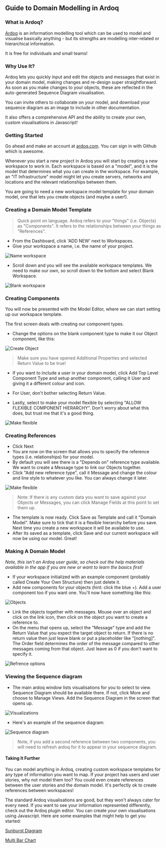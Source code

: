 Guide to Domain Modelling in Ardoq
-----

### What is Ardoq?

[Ardoq](https://ardoq.com/) is an information modelling tool which can be used to model and visualise basically anything - but its strengths are modelling inter-related or hierarchical information.

It is free for individuals and small teams!

### Why Use It?

Ardoq lets you quickly input and edit the objects and messages that exist in your domain model, making changes and re-design super straightforward. As soon as you make changes to your objects, these are reflected in the auto-generated Sequence Diagram visualisation.

You can invite others to collaborate on your model, and download your sequence diagram as an image to include in other documentation.

It also offers a comprehensive API and the ability to create your own, custom visualisations in Javascript!

### Getting Started

Go ahead and make an account at [ardoq.com](https://ardoq.com/). You can sign in with Github which is awesome.

Whenever you start a new project in Ardoq you will start by creating a new workspace to work in. Each workspace is based on a "model", and it is the model that determines what you can create in the workspace. For example, an "IT Infrastructure" model might let you create servers, networks and locations and the relevant relationships between them.

You are going to need a new workspace model template for your domain model, one that lets you create objects (and maybe a user!).

### Creating a Domain Model Template

> Quick point on language. Ardoq refers to your "things" (i.e. Objects) as "Components". It refers to the relationships between your things as "References".

- From the Dashboard, click 'ADD NEW' next to Workspaces.
- Give your workspace a name, i.e. the name of your project.

![Name workspace](https://github.com/rkclark/ardoq-domain-modelling/blob/master/img/name_workspace.png)

- Scroll down and you will see the available workspace templates. We need to make our own, so scroll down to the bottom and select Blank Workspace.

![Blank workspace](https://github.com/rkclark/ardoq-domain-modelling/blob/master/img/blank_workspace2.png)

### Creating Components

You will now be presented with the Model Editor, where we can start setting up our workspace template.

The first screen deals with creating our component types.

- Change the options on the blank component type to make it our Object component, like this:

![Create Object](https://github.com/rkclark/ardoq-domain-modelling/blob/master/img/create_object.png)

> Make sure you have opened Additional Properties and selected Return Value to be true!

- If you want to include a user in your domain model, click Add Top Level Component Type and setup another component, calling it User and giving it a different colour and icon.
- For User, don't bother selecting Return Value.

- Lastly, select to make your model flexible by selecting "ALLOW FLEXIBLE COMPONENT HIERARCHY". Don't worry about what this does, but trust me that it's a good thing.

![Make flexible](https://github.com/rkclark/ardoq-domain-modelling/blob/master/img/make_flexible.png)

### Creating References

- Click Next
- You are now on the screen that allows you to specify the reference types (i.e. relationships) for your model.
- By default you will see there is a "Depends on" reference type available. We want to create a Message type to link our Objects together.
- Click "Add new reference type", call it Message and change the colour and line style to whatever you like. You can always change it later.

![Make flexible](https://github.com/rkclark/ardoq-domain-modelling/blob/master/img/create_message.png)

> Note: If there is any custom data you want to save against your Objects or Messages, you can click Manage Fields at this point to set them up.

- The template is now ready. Click Save as Template and call it "Domain Model". Make sure to tick that it is a flexible hierarchy before you save. Next time you create a new workspace it will be available to use.
- After its saved as a template, click Save and our current workspace will now be using our model. Great!

### Making A Domain Model

*Note, this isn't an Ardoq user guide, so check out the help materials available in the app if you are new or want to learn the basics first!*

- If your workspace initialized with an example component (probably called Create Your Own Structure) then just delete it.
- Add new components for your objects (hint: click the blue +). Add a user component too if you want one. You'll now have something like this:

![Objects](https://github.com/rkclark/ardoq-domain-modelling/blob/master/img/objects.png)

- Link the objects together with messages. Mouse over an object and click on the link icon, then click on the object you want to create a reference to.
- On the menu that opens up, select the "Message" type and add the Return Value that you expect the target object to return. If there is no return value then just leave blank or put a placeholder like "[nothing]". The Order field determines the order of the message compared to other messages coming from that object. Just leave as 0 if you don't want to specify it.

![Refrence options](https://github.com/rkclark/ardoq-domain-modelling/blob/master/img/reference_options.png)

### Viewing the Sequence diagram

- The main ardoq window lists visualisations for you to select to view. Sequence Diagram should be available there. If not, click More and choose to Manage Views. Add the Sequence Diagram in the screen that opens up.

![Visualizations](https://github.com/rkclark/ardoq-domain-modelling/blob/master/img/visualizations.png)

- Here's an example of the sequence diagram:

![Sequence diagram](https://github.com/rkclark/ardoq-domain-modelling/blob/master/img/sequence_diagram.png)

> Note, if you add a second reference between two components, you will need to refresh ardoq for it to appear in your sequence diagram.

#### Taking It Further

You can model anything in Ardoq, creating custom workspace templates for any type of information you want to map. If your project has users and user stories, why not model them too? You could even create references between the user stories and the domain model. It's perfectly ok to create references between workspaces!

The standard Ardoq visualisations are good, but they won't always cater for every need. If you want to see your information represented differently, check out the Ardoq plugin editor. You can create your own visualisations using Javascript. Here are some examples that might help to get you started:

[Sunburst Diagram](https://github.com/rkclark/ardoq-sunburst-diagram)

[Multi Bar Chart](https://github.com/rkclark/ardoq-multi-bar-chart)
